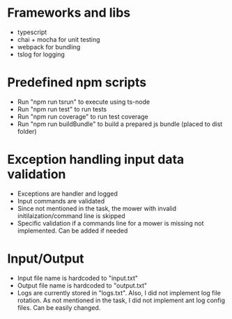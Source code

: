# Frameworks and libs
* typescript
* chai + mocha for unit testing
* webpack for bundling
* tslog for logging

# Predefined npm scripts
* Run "npm run tsrun" to execute using ts-node
* Run "npm run test" to run tests
* Run "npm run coverage" to run test coverage
* Run "npm run buildBundle" to build a prepared js bundle (placed to dist folder)

# Exception handling input data validation
* Exceptions are handler and logged
* Input commands are validated
* Since not mentioned in the task, the mower with invalid initilaization/command line is skipped
* Specific validation if a commands line for a mower is missing not implemented. Can be added if needed

# Input/Output
* Input file name is hardcoded to "input.txt"
* Output file name is hardcoded to "output.txt"
* Logs are currently stored in "logs.txt". Also, I did not implement log file rotation. As not mentioned in the task, I did not implement ant log config files. Can be easily changed.